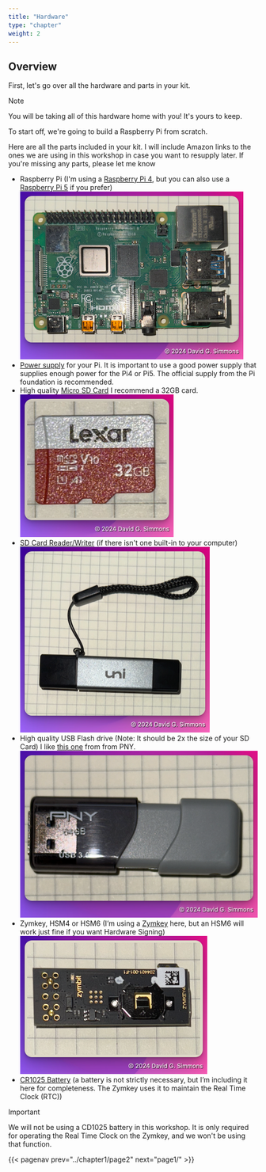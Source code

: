 ```yaml
---
title: "Hardware"
type: "chapter"
weight: 2
---
```


## Overview

First, let's go over all the hardware and parts in your kit.

> [!NOTE]
> You will be taking all of this hardware home with you! It's yours to keep.

To start off, we're going to build a Raspberry Pi from scratch.

Here are all the parts included in your kit. I will include Amazon links to the ones we are using in this workshop in case you want to resupply later. If you're missing any parts, please let me know

- Raspberry Pi (I'm using a [Raspberry Pi 4](https://amzn.to/3Y2BBgn), but you can also use a [Raspberry Pi 5](https://amzn.to/4dAKfZ3) if you prefer)
  ![Raspberry Pi 4](images/rpi.png)
- [Power supply](https://amzn.to/4eWmYSr) for your Pi. It is important to use a good power supply that supplies enough power for the Pi4 or Pi5. The official supply from the Pi foundation is recommended.
- High quality [Micro SD Card](https://amzn.to/3U2Twm1) I recommend a 32GB card.
  ![SD Card](images/sdcard.png)
- [SD Card Reader/Writer](https://amzn.to/4dEs2Kc) (if there isn't one built-in to your computer)
  ![SD Card writer](images/reader.png)
- High quality USB Flash drive (Note: It should be 2x the size of your SD Card) I like [this one](https://amzn.to/3NrH4Iz) from  from PNY.
  ![Flash Drive](images/usb-drive.png)
- Zymkey, HSM4 or HSM6 (I’m using a [Zymkey](https://amzn.to/4eRcIvn) here, but an HSM6 will work just fine if you want Hardware Signing)
  ![Zymkey](images/zymkey.png)
- [CR1025 Battery](https://amzn.to/4eJG1Qt) (a battery is not strictly necessary, but I’m including it here for completeness. The Zymkey uses it to maintain the Real Time Clock (RTC))

> [!IMPORTANT]
> We will not be using a CD1025 battery in this workshop. It is only required for operating the Real Time Clock on the Zymkey, and we won't be using that function.

{{< pagenav prev="../chapter1/page2" next="page1/" >}}